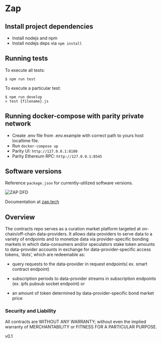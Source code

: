 # Zap

## Install project dependencies

- Install nodejs and npm
- Install nodejs deps via `npm install`

## Running tests

To execute all tests:

```
$ npm run test
```

To execute a particular test:

```
$ npm run develop
> test {filename}.js
```

## Running docker-compose with parity private network

- Create .env file from .env.example with correct path to yours host localtime file.
- Run `docker-compose up`
- Parity UI: `http://127.0.0.1:8180`
- Parity Ethereum RPC: `http://127.0.0.1:8545`

## Software versions

Reference `package.json` for currently-utilized software versions.

![ZAP DFD](https://github.com/zapproject/FeedArbitration/blob/master/dataflow.png)

Documentation at
[zap.tech](http://zap.tech)


## Overview

The contracts repo serves as a curation market platform targeted at on-chain/off-chain data-providers. It allows data-providers to serve data to a variety of endpoints and to monetize data via provider-specific bonding markets in which data-consumers and/or speculators stake token amounts to data-provider accounts in exchange for data-provider-specific access tokens, ‘dots’, which are redeemable as:

 - query requests to the data-provider in request endpoints( ex. smart contract endpoint)

 - subscription periods to data-provider streams in subscription endpoints (ex. ipfs pubsub socket endpoint) or

 - an amount of token determined by data-provider-specific bond market price

### Security and Liability

All contracts are WITHOUT ANY WARRANTY; without even the implied warranty of MERCHANTABILITY or FITNESS FOR A PARTICULAR PURPOSE.

v0.1
